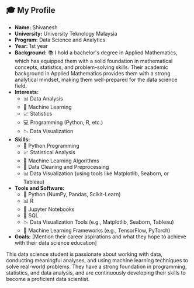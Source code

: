 ## 🎓 My Profile

- **Name:** Shivanesh
- **University:** University Teknology Malaysia
- **Program:** Data Science and Analytics
- **Year:** 1st year
- **Background:** 📚 I hold a bachelor's degree in Applied Mathematics, which has equipped them with a solid foundation in mathematical concepts, statistics, and problem-solving skills. Their academic background in Applied Mathematics provides them with a strong analytical mindset, making them well-prepared for the data science field.
- **Interests:**
  - 📊 Data Analysis
  - 🤖 Machine Learning
  - 📈 Statistics
  - 💻 Programming (Python, R, etc.)
  - 📉 Data Visualization
- **Skills:**
  - 🐍 Python Programming
  - 📈 Statistical Analysis
  - 🤖 Machine Learning Algorithms
  - 🧹 Data Cleaning and Preprocessing
  - 📊 Data Visualization (using tools like Matplotlib, Seaborn, or Tableau)
- **Tools and Software:**
  - 🐍 Python (NumPy, Pandas, Scikit-Learn)
  - 📊 R
  - 📔 Jupyter Notebooks
  - 💽 SQL
  - 📉 Data Visualization Tools (e.g., Matplotlib, Seaborn, Tableau)
  - 🤖 Machine Learning Frameworks (e.g., TensorFlow, PyTorch)
- **Goals:** [Mention their career aspirations and what they hope to achieve with their data science education]

This data science student is passionate about working with data, conducting meaningful analyses, and using machine learning techniques to solve real-world problems. They have a strong foundation in programming, statistics, and data analysis, and are continuously developing their skills to become a proficient data scientist.
